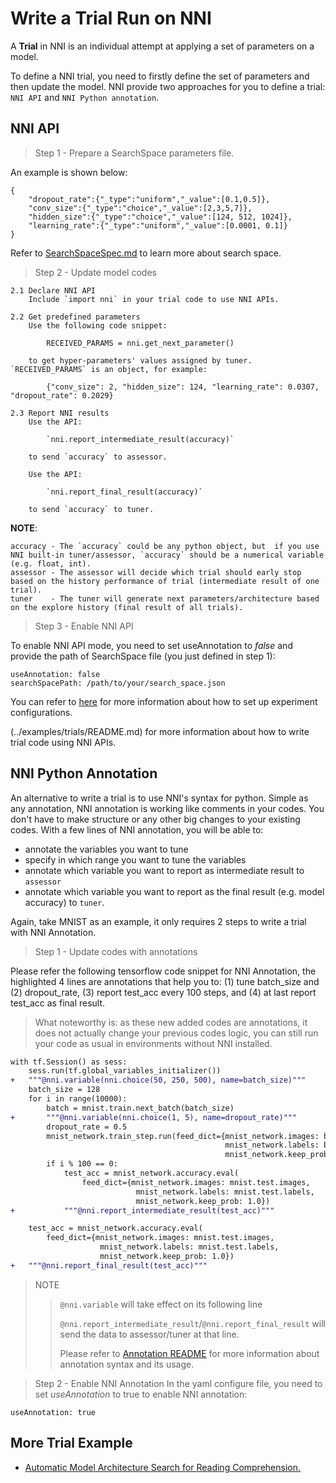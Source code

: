 **Write a Trial Run on NNI**
===

A **Trial** in NNI is an individual attempt at applying a set of parameters on a model. 

To define a NNI trial, you need to firstly define the set of parameters and then update the model. NNI provide two approaches for you to define a trial: `NNI API` and `NNI Python annotation`.

## NNI API
>Step 1 - Prepare a SearchSpace parameters file. 

An example is shown below: 
```
{
    "dropout_rate":{"_type":"uniform","_value":[0.1,0.5]},
    "conv_size":{"_type":"choice","_value":[2,3,5,7]},
    "hidden_size":{"_type":"choice","_value":[124, 512, 1024]},
    "learning_rate":{"_type":"uniform","_value":[0.0001, 0.1]}
}
```
Refer to [SearchSpaceSpec.md](SearchSpaceSpec.md) to learn more about search space.

>Step 2 - Update model codes
~~~~
2.1 Declare NNI API
    Include `import nni` in your trial code to use NNI APIs. 

2.2 Get predefined parameters
    Use the following code snippet: 

        RECEIVED_PARAMS = nni.get_next_parameter()

    to get hyper-parameters' values assigned by tuner. `RECEIVED_PARAMS` is an object, for example: 

        {"conv_size": 2, "hidden_size": 124, "learning_rate": 0.0307, "dropout_rate": 0.2029}

2.3 Report NNI results
    Use the API: 

        `nni.report_intermediate_result(accuracy)` 
    
    to send `accuracy` to assessor.
    
    Use the API:

        `nni.report_final_result(accuracy)` 
        
    to send `accuracy` to tuner. 
~~~~

**NOTE**: 
~~~~
accuracy - The `accuracy` could be any python object, but  if you use NNI built-in tuner/assessor, `accuracy` should be a numerical variable (e.g. float, int).
assessor - The assessor will decide which trial should early stop based on the history performance of trial (intermediate result of one trial).
tuner    - The tuner will generate next parameters/architecture based on the explore history (final result of all trials).
~~~~

>Step 3 - Enable NNI API

To enable NNI API mode, you need to set useAnnotation to *false* and provide the path of SearchSpace file (you just defined in step 1):

```
useAnnotation: false
searchSpacePath: /path/to/your/search_space.json
```

You can refer to [here](ExperimentConfig.md) for more information about how to set up experiment configurations.

(../examples/trials/README.md) for more information about how to write trial code using NNI APIs.

## NNI Python Annotation
An alternative to write a trial is to use NNI's syntax for python. Simple as any annotation, NNI annotation is working like comments in your codes. You don't have to make structure or any other big changes to your existing codes. With a few lines of NNI annotation, you will be able to:
* annotate the variables you want to tune 
* specify in which range you want to tune the variables
* annotate which variable you want to report as intermediate result to `assessor`
* annotate which variable you want to report as the final result (e.g. model accuracy) to `tuner`. 

Again, take MNIST as an example, it only requires 2 steps to write a trial with NNI Annotation.

>Step 1 - Update codes with annotations 

Please refer the following tensorflow code snippet for NNI Annotation, the highlighted 4 lines are annotations that help you to: (1) tune batch\_size and (2) dropout\_rate, (3) report test\_acc every 100 steps, and (4) at last report test\_acc as final result.

>What noteworthy is: as these new added codes are annotations, it does not actually change your previous codes logic, you can still run your code as usual in environments without NNI installed.

```diff
with tf.Session() as sess:
    sess.run(tf.global_variables_initializer())
+   """@nni.variable(nni.choice(50, 250, 500), name=batch_size)"""
    batch_size = 128
    for i in range(10000):
        batch = mnist.train.next_batch(batch_size)
+       """@nni.variable(nni.choice(1, 5), name=dropout_rate)"""
        dropout_rate = 0.5
        mnist_network.train_step.run(feed_dict={mnist_network.images: batch[0],
                                                mnist_network.labels: batch[1],
                                                mnist_network.keep_prob: dropout_rate})
        if i % 100 == 0:
            test_acc = mnist_network.accuracy.eval(
                feed_dict={mnist_network.images: mnist.test.images,
                            mnist_network.labels: mnist.test.labels,
                            mnist_network.keep_prob: 1.0})
+           """@nni.report_intermediate_result(test_acc)"""

    test_acc = mnist_network.accuracy.eval(
        feed_dict={mnist_network.images: mnist.test.images,
                    mnist_network.labels: mnist.test.labels,
                    mnist_network.keep_prob: 1.0})
+   """@nni.report_final_result(test_acc)"""
```

>NOTE
>>`@nni.variable` will take effect on its following line
>>
>>`@nni.report_intermediate_result`/`@nni.report_final_result` will send the data to assessor/tuner at that line. 
>>
>>Please refer to [Annotation README](../tools/annotation/README.md) for more information about annotation syntax and its usage. 


>Step 2 - Enable NNI Annotation
In the yaml configure file, you need to set *useAnnotation* to true to enable NNI annotation:
```
useAnnotation: true
```

## More Trial Example
* [Automatic Model Architecture Search for Reading Comprehension.](../examples/trials/ga_squad/README.md)
